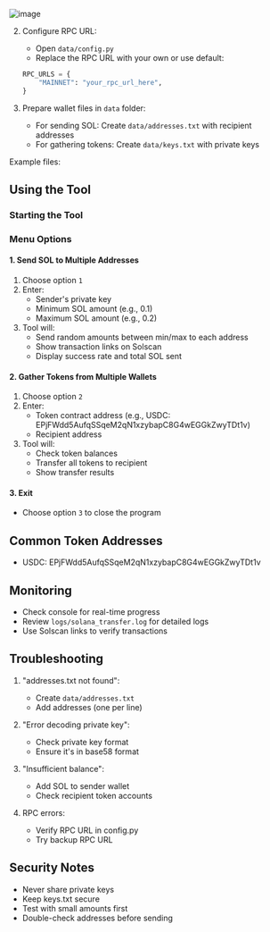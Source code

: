 
![image](https://github.com/user-attachments/assets/d0c6bd32-15ca-4575-80bd-e7b4a1dee68b)

2. Configure RPC URL:
   - Open `data/config.py`
   - Replace the RPC URL with your own or use default:
   ```python
   RPC_URLS = {
       "MAINNET": "your_rpc_url_here",
   }
   ```

3. Prepare wallet files in `data` folder:
   - For sending SOL: Create `data/addresses.txt` with recipient addresses
   - For gathering tokens: Create `data/keys.txt` with private keys

Example files:

## Using the Tool

### Starting the Tool
### Menu Options

#### 1. Send SOL to Multiple Addresses
1. Choose option `1`
2. Enter:
   - Sender's private key
   - Minimum SOL amount (e.g., 0.1)
   - Maximum SOL amount (e.g., 0.2)
3. Tool will:
   - Send random amounts between min/max to each address
   - Show transaction links on Solscan
   - Display success rate and total SOL sent

#### 2. Gather Tokens from Multiple Wallets
1. Choose option `2`
2. Enter:
   - Token contract address (e.g., USDC: EPjFWdd5AufqSSqeM2qN1xzybapC8G4wEGGkZwyTDt1v)
   - Recipient address
3. Tool will:
   - Check token balances
   - Transfer all tokens to recipient
   - Show transfer results

#### 3. Exit
- Choose option `3` to close the program

## Common Token Addresses
- USDC: EPjFWdd5AufqSSqeM2qN1xzybapC8G4wEGGkZwyTDt1v

## Monitoring
- Check console for real-time progress
- Review `logs/solana_transfer.log` for detailed logs
- Use Solscan links to verify transactions

## Troubleshooting

1. "addresses.txt not found":
   - Create `data/addresses.txt`
   - Add addresses (one per line)

2. "Error decoding private key":
   - Check private key format
   - Ensure it's in base58 format

3. "Insufficient balance":
   - Add SOL to sender wallet
   - Check recipient token accounts

4. RPC errors:
   - Verify RPC URL in config.py
   - Try backup RPC URL

## Security Notes
- Never share private keys
- Keep keys.txt secure
- Test with small amounts first
- Double-check addresses before sending